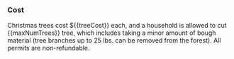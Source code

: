[comment]: <> (This section appears under the cutting dates)

### Cost
Christmas trees cost ${{treeCost}} each, and a household is allowed to cut
{{maxNumTrees}} tree, which includes taking a minor amount of bough material (tree branches up to 25 lbs. can be removed from the forest). All permits are non-refundable.
